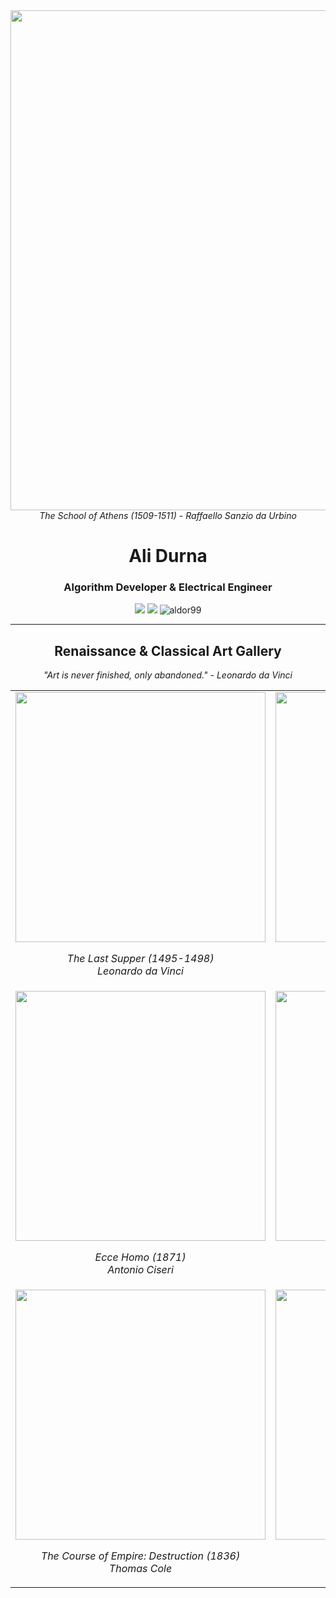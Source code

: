 <div align="center">
  <img src="https://upload.wikimedia.org/wikipedia/commons/thumb/4/49/%22The_School_of_Athens%22_by_Raffaello_Sanzio_da_Urbino.jpg/800px-%22The_School_of_Athens%22_by_Raffaello_Sanzio_da_Urbino.jpg" width="800px" />
  <br>
  <em>The School of Athens (1509-1511) - Raffaello Sanzio da Urbino</em>
</div>

<h1 align="center">Ali Durna</h1>
<h3 align="center">Algorithm Developer & Electrical Engineer</h3>

<p align="center">
  <a href="mailto:alis.durna@icloud.com"><img src="https://img.shields.io/badge/Email-alis.durna%40icloud.com-blue?style=flat-square&logo=gmail"></a>
  <a href="https://open.spotify.com/playlist/5VfhNAZOFKyeFGg7sRGAfJ"><img src="https://img.shields.io/badge/Spotify-Playlist-1DB954?style=flat-square&logo=spotify"></a>
  <img src="https://komarev.com/ghpvc/?username=aldor99&label=Profile%20views&color=0e75b6&style=flat" alt="aldor99" />
</p>

<hr />

<h2 align="center">Renaissance & Classical Art Gallery</h2>

<div align="center">
  <p><em>"Art is never finished, only abandoned." - Leonardo da Vinci</em></p>
</div>

<table align="center">
  <tr>
    <td width="50%">
      <img src="https://upload.wikimedia.org/wikipedia/commons/thumb/4/48/The_Last_Supper_-_Leonardo_Da_Vinci_-_High_Resolution_32x16.jpg/800px-The_Last_Supper_-_Leonardo_Da_Vinci_-_High_Resolution_32x16.jpg" width="400px" />
      <p align="center"><em>The Last Supper (1495-1498)<br>Leonardo da Vinci</em></p>
    </td>
    <td width="50%">
      <img src="https://upload.wikimedia.org/wikipedia/commons/thumb/e/ec/Karl_Brullov_-_The_Last_Day_of_Pompeii_-_Google_Art_Project.jpg/800px-Karl_Brullov_-_The_Last_Day_of_Pompeii_-_Google_Art_Project.jpg" width="400px" />
      <p align="center"><em>The Last Day of Pompeii (1833)<br>Karl Bryullov</em></p>
    </td>
  </tr>
  <tr>
    <td width="50%">
      <img src="https://upload.wikimedia.org/wikipedia/commons/thumb/d/de/Ecce_homo_by_Antonio_Ciseri_%281%29.jpg/800px-Ecce_homo_by_Antonio_Ciseri_%281%29.jpg" width="400px" />
      <p align="center"><em>Ecce Homo (1871)<br>Antonio Ciseri</em></p>
    </td>
    <td width="50%">
      <img src="https://upload.wikimedia.org/wikipedia/commons/thumb/8/8a/Martin%2C_John_-_The_Seventh_Plague_-_1823.jpg/800px-Martin%2C_John_-_The_Seventh_Plague_-_1823.jpg" width="400px" />
      <p align="center"><em>The Seventh Plague (1823)<br>John Martin</em></p>
    </td>
  </tr>
  <tr>
    <td width="50%">
      <img src="https://upload.wikimedia.org/wikipedia/commons/thumb/f/f4/Cole_Thomas_The_Course_of_Empire_Destruction_1836.jpg/800px-Cole_Thomas_The_Course_of_Empire_Destruction_1836.jpg" width="400px" />
      <p align="center"><em>The Course of Empire: Destruction (1836)<br>Thomas Cole</em></p>
    </td>
    <td width="50%">
      <img src="https://upload.wikimedia.org/wikipedia/commons/thumb/7/7b/Thomas_Cole_-_Prometheus_Bound_-_Google_Art_Project.jpg/800px-Thomas_Cole_-_Prometheus_Bound_-_Google_Art_Project.jpg" width="400px" />
      <p align="center"><em>Prometheus Bound (1847)<br>Thomas Cole</em></p>
    </td>
  </tr>
</table>
